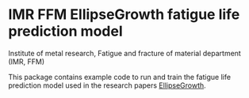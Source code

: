 #  IMR FFM EllipseGrowth fatigue life prediction model

Institute of metal research, Fatigue and fracture of material department (IMR, FFM)

This package contains example code to run and train the fatigue life prediction model used in the research papers [EllipseGrowth](http://www.imr.ac.cn).

